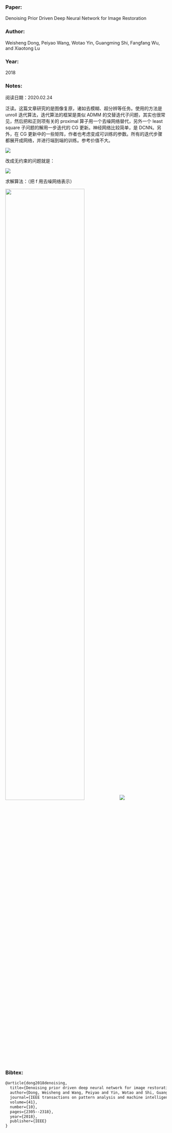 ### Paper:

Denoising Prior Driven Deep Neural Network for Image Restoration

### Author:

Weisheng Dong, Peiyao Wang, Wotao Yin, Guangming Shi, Fangfang Wu, and Xiaotong Lu

### Year:

2018

### Notes:

阅读日期：2020.02.24

泛读。这篇文章研究的是图像复原，诸如去模糊、超分辨等任务。使用的方法是 unroll 迭代算法，迭代算法的框架是类似 ADMM 的交替迭代子问题，其实也很常见，然后把和正则项有关的 proximal 算子用一个去噪网络替代，另外一个 least square 子问题的解用一步迭代的 CG 更新。神经网络比较简单，是 DCNN。另外，在 CG 更新中的一些矩阵，作者也考虑变成可训练的参数。所有的迭代步骤都展开成网络，并进行端到端的训练。参考价值不大。

<img src="http://latex.codecogs.com/svg.latex? (\boldsymbol{x}, \boldsymbol{v})=\underset{\boldsymbol{x}, \boldsymbol{v}}{\operatorname{argmin}} \frac{1}{2}\|\boldsymbol{y}-\mathbf{A} \boldsymbol{x}\|_{2}^{2}+\lambda J(\boldsymbol{v}), \text { s.t. } \boldsymbol{x}=\boldsymbol{v}" border="0"/>

改成无约束的问题就是：

<img src="http://latex.codecogs.com/svg.latex? (\boldsymbol{x}, \boldsymbol{v})=\underset{\boldsymbol{x}, \boldsymbol{v}}{\operatorname{argmin}} \frac{1}{2}\|\boldsymbol{y}-\mathbf{A} \boldsymbol{x}\|_{2}^{2}+\eta\left\|\boldsymbol{x}-\boldsymbol{v}^{(t)}\right\|_{2}^{2}+\lambda J(\boldsymbol{v})" border="0"/>

求解算法：（把 f 用去噪网络表示）

<img src="https://cdn.mathpix.com/snip/images/3O8zX-c28OlcdJstnSRTyVPSWE5yYUqmcb5gco_x6Sg.original.fullsize.png" width="70%"/>

<img src="https://cdn.mathpix.com/snip/images/gJnXWuOh75tCk8rdSARSRegDIOftrJ3U0LSgevUQAL0.original.fullsize.png" />

### Bibtex:

```latex
@article{dong2018denoising,
  title={Denoising prior driven deep neural network for image restoration},
  author={Dong, Weisheng and Wang, Peiyao and Yin, Wotao and Shi, Guangming and Wu, Fangfang and Lu, Xiaotong},
  journal={IEEE transactions on pattern analysis and machine intelligence},
  volume={41},
  number={10},
  pages={2305--2318},
  year={2018},
  publisher={IEEE}
}
```

